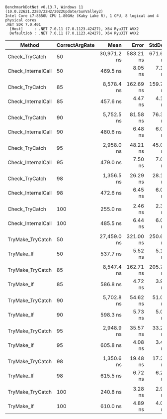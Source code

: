 ```
BenchmarkDotNet v0.13.7, Windows 11 (10.0.22621.2283/22H2/2022Update/SunValley2)
Intel Core i7-8550U CPU 1.80GHz (Kaby Lake R), 1 CPU, 8 logical and 4 physical cores
.NET SDK 7.0.401
  [Host]     : .NET 7.0.11 (7.0.1123.42427), X64 RyuJIT AVX2
  DefaultJob : .NET 7.0.11 (7.0.1123.42427), X64 RyuJIT AVX2
```

|             Method | CorrectArgRate |        Mean |     Error |    StdDev | Ratio | Exceptions | Allocated |
|------------------- |--------------- |------------:|----------:|----------:|------:|-----------:|----------:|
|     Check_TryCatch |             50 | 30,971.2 ns | 583.21 ns | 671.62 ns |  1.00 |     0.9847 |     872 B |
| Check_InternalCall |             50 |    469.5 ns |   8.05 ns |   7.14 ns |  0.02 |          - |      32 B |
|                    |                |             |           |           |       |            |           |
|     Check_TryCatch |             85 |  8,578.4 ns | 162.69 ns | 159.78 ns |  1.00 |     0.3019 |     312 B |
| Check_InternalCall |             85 |    457.6 ns |   4.47 ns |   4.18 ns |  0.05 |          - |      32 B |
|                    |                |             |           |           |       |            |           |
|     Check_TryCatch |             90 |  5,752.5 ns |  81.58 ns |  76.31 ns |  1.00 |     0.1998 |     228 B |
| Check_InternalCall |             90 |    480.6 ns |   6.48 ns |   6.06 ns |  0.08 |          - |      32 B |
|                    |                |             |           |           |       |            |           |
|     Check_TryCatch |             95 |  2,958.0 ns |  48.21 ns |  45.09 ns |  1.00 |     0.0994 |     145 B |
| Check_InternalCall |             95 |    479.0 ns |   7.50 ns |   7.02 ns |  0.16 |          - |      32 B |
|                    |                |             |           |           |       |            |           |
|     Check_TryCatch |             98 |  1,356.5 ns |  26.29 ns |  28.13 ns |  1.00 |     0.0399 |      97 B |
| Check_InternalCall |             98 |    472.6 ns |   6.45 ns |   6.03 ns |  0.35 |          - |      32 B |
|                    |                |             |           |           |       |            |           |
|     Check_TryCatch |            100 |    255.0 ns |   2.46 ns |   2.30 ns |  1.00 |          - |      64 B |
| Check_InternalCall |            100 |    485.5 ns |   6.44 ns |   6.03 ns |  1.90 |          - |      32 B |
|                    |                |             |           |           |       |            |           |
|   TryMake_TryCatch |             50 | 27,459.0 ns | 321.00 ns | 250.61 ns |  1.00 |     1.0057 |     889 B |
|         TryMake_If |             50 |    537.7 ns |   5.52 ns |   5.17 ns |  0.02 |          - |      80 B |
|                    |                |             |           |           |       |            |           |
|   TryMake_TryCatch |             85 |  8,547.4 ns | 162.71 ns | 205.77 ns |  1.00 |     0.3002 |     310 B |
|         TryMake_If |             85 |    586.8 ns |   4.72 ns |   3.94 ns |  0.07 |          - |      91 B |
|                    |                |             |           |           |       |            |           |
|   TryMake_TryCatch |             90 |  5,702.8 ns |  54.62 ns |  51.09 ns |  1.00 |     0.1995 |     228 B |
|         TryMake_If |             90 |    598.3 ns |   5.73 ns |   5.08 ns |  0.10 |          - |      93 B |
|                    |                |             |           |           |       |            |           |
|   TryMake_TryCatch |             95 |  2,948.9 ns |  35.57 ns |  33.27 ns |  1.00 |     0.0992 |     145 B |
|         TryMake_If |             95 |    605.8 ns |   4.08 ns |   3.41 ns |  0.21 |          - |      94 B |
|                    |                |             |           |           |       |            |           |
|   TryMake_TryCatch |             98 |  1,350.6 ns |  19.48 ns |  17.27 ns |  1.00 |     0.0393 |      96 B |
|         TryMake_If |             98 |    615.5 ns |   6.72 ns |   6.29 ns |  0.46 |          - |      95 B |
|                    |                |             |           |           |       |            |           |
|   TryMake_TryCatch |            100 |    240.8 ns |   3.28 ns |   2.91 ns |  1.00 |          - |      64 B |
|         TryMake_If |            100 |    610.0 ns |   4.89 ns |   4.09 ns |  2.53 |          - |      96 B |
